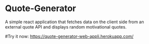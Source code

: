 # Quote-Generator
A simple react application that fetches data on the client side from an external quote API and displays random motivational quotes. 

#Try it now: 
https://quote-generator-web-appli.herokuapp.com/
